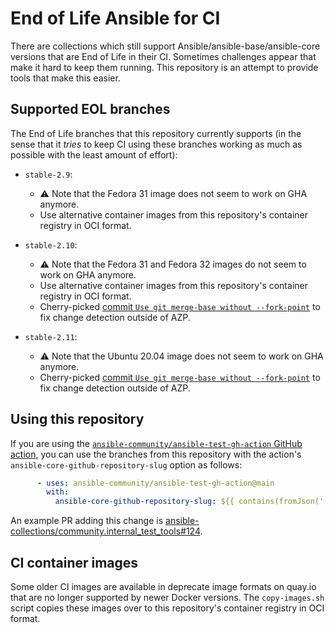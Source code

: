 # End of Life Ansible for CI

There are collections which still support Ansible/ansible-base/ansible-core versions that are End of Life in their CI. Sometimes challenges appear that make it hard to keep them running. This repository is an attempt to provide tools that make this easier.

## Supported EOL branches

The End of Life branches that this repository currently supports (in the sense that it *tries* to keep CI using these branches working as much as possible with the least amount of effort):

- `stable-2.9`:
  - ⚠ Note that the Fedora 31 image does not seem to work on GHA anymore.
  - Use alternative container images from this repository's container registry in OCI format.

- `stable-2.10`:
  - ⚠ Note that the Fedora 31 and Fedora 32 images do not seem to work on GHA anymore.
  - Use alternative container images from this repository's container registry in OCI format.
  - Cherry-picked [commit `Use git merge-base without --fork-point`](https://github.com/ansible/ansible/commit/9406242c8060beb6205219f65231f3fec28673d3) to fix change detection outside of AZP.

- `stable-2.11`:
  - ⚠ Note that the Ubuntu 20.04 image does not seem to work on GHA anymore.
  - Cherry-picked [commit `Use git merge-base without --fork-point`](https://github.com/ansible/ansible/commit/9406242c8060beb6205219f65231f3fec28673d3) to fix change detection outside of AZP.

## Using this repository

If you are using the [`ansible-community/ansible-test-gh-action` GitHub action](https://github.com/ansible-community/ansible-test-gh-action), you can use the branches from this repository with the action's `ansible-core-github-repository-slug` option as follows:
```yaml
      - uses: ansible-community/ansible-test-gh-action@main
        with:
          ansible-core-github-repository-slug: ${{ contains(fromJson('["stable-2.9", "stable-2.10", "stable-2.11"]'), matrix.ansible) && 'ansible-community/eol-ansible' || 'ansible/ansible' }}
```
An example PR adding this change is [ansible-collections/community.internal_test_tools#124](https://github.com/ansible-collections/community.internal_test_tools/pull/124).

## CI container images

Some older CI images are available in deprecate image formats on quay.io that are no longer supported by newer Docker versions. The `copy-images.sh` script copies these images over to this repository's container registry in OCI format.
